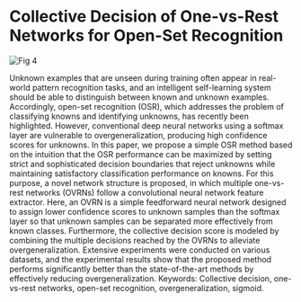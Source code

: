 # Collective Decision of One-vs-Rest Networks for Open-Set Recognition

![Fig 4](https://user-images.githubusercontent.com/103877745/163781200-7322ebf9-abd8-4dda-b955-c995ac857f7a.jpg)

Unknown examples that are unseen during training often appear in real-world pattern recognition tasks, and an intelligent self-learning system should be able to distinguish between known and unknown examples. Accordingly, open-set recognition (OSR), which addresses the problem of classifying knowns and identifying unknowns, has recently been highlighted. However, conventional deep neural networks using a softmax layer are vulnerable to overgeneralization, producing high confidence scores for unknowns. In this paper, we propose a simple OSR method based on the intuition that the OSR performance can be maximized by setting strict and sophisticated decision boundaries that reject unknowns while maintaining satisfactory classification performance on knowns. For this purpose, a novel network structure is proposed, in which multiple one-vs-rest networks (OVRNs) follow a convolutional neural network feature extractor. Here, an OVRN is a simple feedforward neural network designed to assign lower confidence scores to unknown samples than the softmax layer so that unknown samples can be separated more effectively from known classes. Furthermore, the collective decision score is modeled by combining the multiple decisions reached by the OVRNs to alleviate overgeneralization. Extensive experiments were conducted on various datasets, and the experimental results show that the proposed method performs significantly better than the state-of-the-art methods by effectively reducing overgeneralization.
Keywords: Collective decision, one-vs-rest networks, open-set recognition, overgeneralization, sigmoid.
